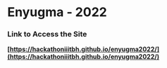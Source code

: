 # Enyugma - 2022

### Link to Access the Site
**[https://hackathoniiitbh.github.io/enyugma2022/](https://hackathoniiitbh.github.io/enyugma2022/)**